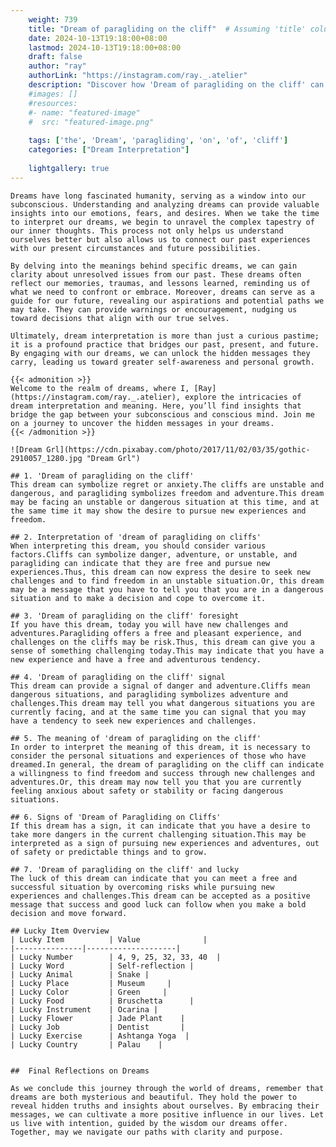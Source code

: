```yaml
---
    weight: 739
    title: "Dream of paragliding on the cliff"  # Assuming 'title' column exists
    date: 2024-10-13T19:18:00+08:00
    lastmod: 2024-10-13T19:18:00+08:00
    draft: false
    author: "ray"
    authorLink: "https://instagram.com/ray._.atelier"
    description: "Discover how 'Dream of paragliding on the cliff' can interpret your future and uncover its significant meanings in your life."
    #images: []
    #resources:
    #- name: "featured-image"
    #  src: "featured-image.png"
    
    tags: ['the', 'Dream', 'paragliding', 'on', 'of', 'cliff']
    categories: ["Dream Interpretation"]
    
    lightgallery: true
---
```

    
    Dreams have long fascinated humanity, serving as a window into our subconscious. Understanding and analyzing dreams can provide valuable insights into our emotions, fears, and desires. When we take the time to interpret our dreams, we begin to unravel the complex tapestry of our inner thoughts. This process not only helps us understand ourselves better but also allows us to connect our past experiences with our present circumstances and future possibilities.
    
    By delving into the meanings behind specific dreams, we can gain clarity about unresolved issues from our past. These dreams often reflect our memories, traumas, and lessons learned, reminding us of what we need to confront or embrace. Moreover, dreams can serve as a guide for our future, revealing our aspirations and potential paths we may take. They can provide warnings or encouragement, nudging us toward decisions that align with our true selves.
    
    Ultimately, dream interpretation is more than just a curious pastime; it is a profound practice that bridges our past, present, and future. By engaging with our dreams, we can unlock the hidden messages they carry, leading us toward greater self-awareness and personal growth.
    
    {{< admonition >}}
    Welcome to the realm of dreams, where I, [Ray](https://instagram.com/ray._.atelier), explore the intricacies of dream interpretation and meaning. Here, you’ll find insights that bridge the gap between your subconscious and conscious mind. Join me on a journey to uncover the hidden messages in your dreams.
    {{< /admonition >}}
    
    ![Dream Grl](https://cdn.pixabay.com/photo/2017/11/02/03/35/gothic-2910057_1280.jpg "Dream Grl")
    
    ## 1. 'Dream of paragliding on the cliff'
    This dream can symbolize regret or anxiety.The cliffs are unstable and dangerous, and paragliding symbolizes freedom and adventure.This dream may be facing an unstable or dangerous situation at this time, and at the same time it may show the desire to pursue new experiences and freedom.
    
    ## 2. Interpretation of 'dream of paragliding on cliffs'
    When interpreting this dream, you should consider various factors.Cliffs can symbolize danger, adventure, or unstable, and paragliding can indicate that they are free and pursue new experiences.Thus, this dream can now express the desire to seek new challenges and to find freedom in an unstable situation.Or, this dream may be a message that you have to tell you that you are in a dangerous situation and to make a decision and cope to overcome it.
    
    ## 3. 'Dream of paragliding on the cliff' foresight
    If you have this dream, today you will have new challenges and adventures.Paragliding offers a free and pleasant experience, and challenges on the cliffs may be risk.Thus, this dream can give you a sense of something challenging today.This may indicate that you have a new experience and have a free and adventurous tendency.
    
    ## 4. 'Dream of paragliding on the cliff' signal
    This dream can provide a signal of danger and adventure.Cliffs mean dangerous situations, and paragliding symbolizes adventure and challenges.This dream may tell you what dangerous situations you are currently facing, and at the same time you can signal that you may have a tendency to seek new experiences and challenges.
    
    ## 5. The meaning of 'dream of paragliding on the cliff'
    In order to interpret the meaning of this dream, it is necessary to consider the personal situations and experiences of those who have dreamed.In general, the dream of paragliding on the cliff can indicate a willingness to find freedom and success through new challenges and adventures.Or, this dream may now tell you that you are currently feeling anxious about safety or stability or facing dangerous situations.
    
    ## 6. Signs of 'Dream of Paragliding on Cliffs'
    If this dream has a sign, it can indicate that you have a desire to take more dangers in the current challenging situation.This may be interpreted as a sign of pursuing new experiences and adventures, out of safety or predictable things and to grow.
    
    ## 7. 'Dream of paragliding on the cliff' and lucky
    The luck of this dream can indicate that you can meet a free and successful situation by overcoming risks while pursuing new experiences and challenges.This dream can be accepted as a positive message that success and good luck can follow when you make a bold decision and move forward.
    
    ## Lucky Item Overview
    | Lucky Item          | Value              |
    |---------------|--------------------|
    | Lucky Number        | 4, 9, 25, 32, 33, 40  |
    | Lucky Word          | Self-reflection |
    | Lucky Animal        | Snake |
    | Lucky Place         | Museum     |
    | Lucky Color         | Green     |
    | Lucky Food          | Bruschetta      |
    | Lucky Instrument    | Ocarina |
    | Lucky Flower        | Jade Plant    |
    | Lucky Job           | Dentist       |
    | Lucky Exercise      | Ashtanga Yoga  |
    | Lucky Country       | Palau    |
    
    
    ##  Final Reflections on Dreams
    
    As we conclude this journey through the world of dreams, remember that dreams are both mysterious and beautiful. They hold the power to reveal hidden truths and insights about ourselves. By embracing their messages, we can cultivate a more positive influence in our lives. Let us live with intention, guided by the wisdom our dreams offer. Together, may we navigate our paths with clarity and purpose.
    